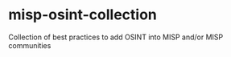 # misp-osint-collection
Collection of best practices to add OSINT into MISP and/or MISP communities
